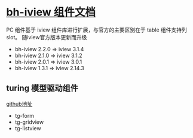 # [bh-iview 组件文档](/iview/)

PC 组件基于 iview 组件库进行扩展，与官方的主要区别在于 table 组件支持列 slot。
随iview官方版本更新而升级
* bh-iview 2.2.0 => iview 3.1.4
* bh-iview 2.1.0 => iview 3.1.2
* bh-iview 2.0.1 => iview 3.0.1
* bh-iview 1.3.1 => iview 2.14.3

## turing 模型驱动组件

[github地址](https://github.com/wisedu/turing)
* tg-form
* tg-gridview
* tg-listview